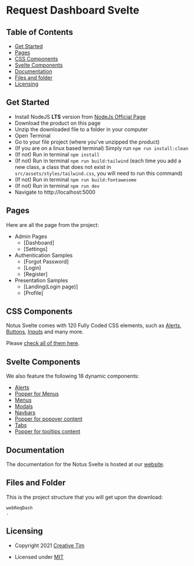 # Request Dashboard Svelte

## Table of Contents

- [Get Started](#get-started)
- [Pages](#pages)
- [CSS Components](#css-components)
- [Svelte Components](#svelte-components)
- [Documentation](#documentation)
- [Files and folder](#files-and-folder)
- [Licensing](#licensing)

## Get Started

- Install NodeJS **LTS** version from <a href="https://nodejs.org/en/?ref=creativetim">NodeJs Official Page</a>
- Download the product on this page
- Unzip the downloaded file to a folder in your computer
- Open Terminal
- Go to your file project (where you’ve unzipped the product)
- (If you are on a linux based terminal) Simply run `npm run install:clean`
- (If not) Run in terminal `npm install`
- (If not) Run in terminal `npm run build:tailwind` (each time you add a new class, a class that does not exist in `src/assets/styles/tailwind.css`, you will need to run this command)
- (If not) Run in terminal `npm run build:fontawesome`
- (If not) Run in terminal `npm run dev`
- Navigate to http://localhost:5000

## Pages

Here are all the page from the project:

- Admin Pages
  - [Dashboard]
  - [Settings]
- Authentication Samples
  - [Forgot Password]
  - [Login]
  - [Register]
- Presentation Samples
  - [Landing(Login page)]
  - [Profile]

## CSS Components

Notus Svelte comes with 120 Fully Coded CSS elements, such as [Alerts](https://www.creative-tim.com/learning-lab/tailwind/svelte/alerts/notus?ref=ns-github-readme), [Buttons](https://www.creative-tim.com/learning-lab/tailwind/svelte/buttons/notus?ref=ns-github-readme), [Inputs](https://www.creative-tim.com/learning-lab/tailwind/svelte/inputs/notus?ref=ns-github-readme) and many more.

Please [check all of them here](https://www.creative-tim.com/learning-lab/tailwind/svelte/alerts/notus?ref=ns-github-readme).

## Svelte Components

We also feature the following 18 dynamic components:

- [Alerts](https://www.creative-tim.com/learning-lab/tailwind/svelte/alerts/notus?tws=twr-github-readme)
- [Popper for Menus](https://www.creative-tim.com/learning-lab/tailwind/svelte/dropdowns/notus?tws=twr-github-readme)
- [Menus](https://www.creative-tim.com/learning-lab/tailwind/svelte/menus/notus?ref=ns-github-readme)
- [Modals](https://www.creative-tim.com/learning-lab/tailwind/svelte/modals/notus?ref=ns-github-readme)
- [Navbars](https://www.creative-tim.com/learning-lab/tailwind/svelte/navbar/notus?ref=ns-github-readme)
- [Popper for popover content](https://www.creative-tim.com/learning-lab/tailwind/svelte/popovers/notus?ref=ns-github-readme)
- [Tabs](https://www.creative-tim.com/learning-lab/tailwind/svelte/tabs/notus?ref=ns-github-readme)
- [Popper for tooltips content](https://www.creative-tim.com/learning-lab/tailwind/svelte/tooltips/notus?ref=ns-github-readme)

## Documentation

The documentation for the Notus Svelte is hosted at our <a href="https://www.creative-tim.com/learning-lab/tailwind/svelte/overview/notus?ref=ns-readme" target="_blank">website</a>.

## Files and Folder

This is the project structure that you will get upon the download:

```
webReqDash
.

```

## Licensing

- Copyright 2021 <a href="https://www.creative-tim.com/?ref=ns-readme" target="_blank">Creative Tim</a>

- Licensed under <a href="https://github.com/creativetimofficial/notus-svelte/blob/main/LICENSE.md" target="_blank">MIT</a>
